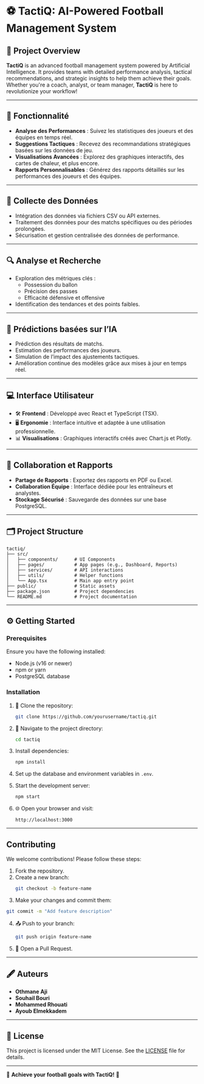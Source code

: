 
# ⚽ TactiQ: AI-Powered Football Management System  

## 🌟 Project Overview  

**TactiQ** is an advanced football management system powered by Artificial Intelligence. It provides teams with detailed performance analysis, tactical recommendations, and strategic insights to help them achieve their goals. Whether you're a coach, analyst, or team manager, **TactiQ** is here to revolutionize your workflow!  

---

## 🚀 Fonctionnalité  

- **Analyse des Performances** : Suivez les statistiques des joueurs et des équipes en temps réel.  
- **Suggestions Tactiques** : Recevez des recommandations stratégiques basées sur les données de jeu.  
- **Visualisations Avancées** : Explorez des graphiques interactifs, des cartes de chaleur, et plus encore.  
- **Rapports Personnalisables** : Générez des rapports détaillés sur les performances des joueurs et des équipes.  

---

## 📂 Collecte des Données  

- Intégration des données via fichiers CSV ou API externes.  
- Traitement des données pour des matchs spécifiques ou des périodes prolongées.  
- Sécurisation et gestion centralisée des données de performance.  

---

## 🔍 Analyse et Recherche  

- Exploration des métriques clés :  
  - Possession du ballon  
  - Précision des passes  
  - Efficacité défensive et offensive  
- Identification des tendances et des points faibles.  

---

## 🤖 Prédictions basées sur l’IA  

- Prédiction des résultats de matchs.  
- Estimation des performances des joueurs.  
- Simulation de l’impact des ajustements tactiques.  
- Amélioration continue des modèles grâce aux mises à jour en temps réel.  

---

## 💻 Interface Utilisateur  

- 🛠️ **Frontend** : Développé avec React et TypeScript (TSX).  
- 🖥️ **Ergonomie** : Interface intuitive et adaptée à une utilisation professionnelle.  
- 📊 **Visualisations** : Graphiques interactifs créés avec Chart.js et Plotly.  

---

## 🤝 Collaboration et Rapports  

- **Partage de Rapports** : Exportez des rapports en PDF ou Excel.  
- **Collaboration Équipe** : Interface dédiée pour les entraîneurs et analystes.  
- **Stockage Sécurisé** : Sauvegarde des données sur une base PostgreSQL.  

---

## 🗂️ Project Structure  

```
tactiq/
├── src/
│   ├── components/      # UI Components
│   ├── pages/           # App pages (e.g., Dashboard, Reports)
│   ├── services/        # API interactions
│   ├── utils/           # Helper functions
│   └── App.tsx          # Main app entry point
├── public/              # Static assets
├── package.json         # Project dependencies
└── README.md            # Project documentation
```  

---

## ⚙️ Getting Started  

### Prerequisites  

Ensure you have the following installed:  
-  Node.js (v16 or newer)  
-  npm or yarn  
-  PostgreSQL database  

### Installation  

1. 📂 Clone the repository:  
   ```bash
   git clone https://github.com/yourusername/tactiq.git
   ```  

2. 📁 Navigate to the project directory:  
   ```bash
   cd tactiq
   ```  

3. Install dependencies:  
   ```bash
   npm install
   ```  

4. Set up the database and environment variables in `.env`.  

5. Start the development server:  
   ```bash
   npm start
   ```  

6. 🌐 Open your browser and visit:  
   ```
   http://localhost:3000
   ```  

---

##  Contributing  

We welcome contributions! Please follow these steps:  

1.  Fork the repository.  
2. Create a new branch:  
   ```bash
   git checkout -b feature-name
   ```  
3.  Make your changes and commit them:  
   ```bash
   git commit -m "Add feature description"
   ```  
4. 📤 Push to your branch:  
   ```bash
   git push origin feature-name
   ```  
5. 🔄 Open a Pull Request.  

---

## 🖋️ Auteurs  

- **Othmane Aji**  
- **Souhail Bouri**  
- **Mohammed Rhouati**  
- **Ayoub Elmekkadem**  

---

## 📜 License  

This project is licensed under the MIT License. See the [LICENSE](LICENSE) file for details.  

---

🎯 **Achieve your football goals with TactiQ!** 🚀  
```  
